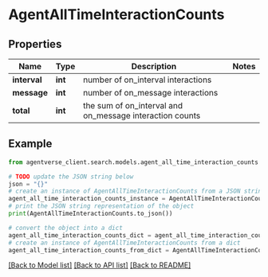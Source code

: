 # AgentAllTimeInteractionCounts


## Properties

Name | Type | Description | Notes
------------ | ------------- | ------------- | -------------
**interval** | **int** | number of on_interval interactions | 
**message** | **int** | number of on_message interactions | 
**total** | **int** | the sum of on_interval and on_message interaction counts | 

## Example

```python
from agentverse_client.search.models.agent_all_time_interaction_counts import AgentAllTimeInteractionCounts

# TODO update the JSON string below
json = "{}"
# create an instance of AgentAllTimeInteractionCounts from a JSON string
agent_all_time_interaction_counts_instance = AgentAllTimeInteractionCounts.from_json(json)
# print the JSON string representation of the object
print(AgentAllTimeInteractionCounts.to_json())

# convert the object into a dict
agent_all_time_interaction_counts_dict = agent_all_time_interaction_counts_instance.to_dict()
# create an instance of AgentAllTimeInteractionCounts from a dict
agent_all_time_interaction_counts_from_dict = AgentAllTimeInteractionCounts.from_dict(agent_all_time_interaction_counts_dict)
```
[[Back to Model list]](../README.md#documentation-for-models) [[Back to API list]](../README.md#documentation-for-api-endpoints) [[Back to README]](../README.md)


